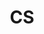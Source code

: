 ---
title: "CS"
layout: categories
permalink: /cs/
author_profile: true
sidebar_main: true
taxonomy: CS
---